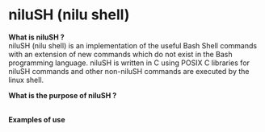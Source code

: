 # niluSH (nilu shell)

<b>What is niluSH ?</b>
<br>
niluSH (nilu shell) is an implementation of the useful Bash Shell commands with an extension of new commands which do not exist in the Bash programming language. 
niluSH is written in C using POSIX C libraries for niluSH commands and other non-niluSH commands are executed by the linux shell.
<br>

<b>What is the purpose of niluSH ?</b>
<br>
<br>

<b>Examples of use</b>
<br>
<br>

